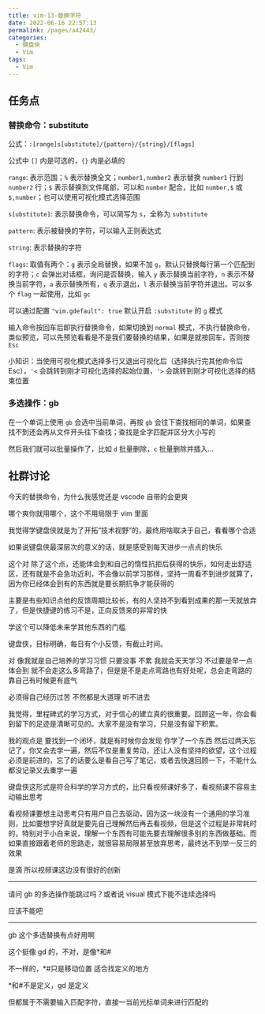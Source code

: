 ```yaml
---
title: vim-13-替换字符
date: 2022-06-16 22:57:13
permalink: /pages/a42443/
categories:
  - 键盘侠
  - Vim
tags:
  - Vim
---
```


## 任务点

### 替换命令：substitute

公式：`:[range]s[ubstitute]/{pattern}/{string}/[flags]`

公式中 `[]` 内是可选的，`{}` 内是必填的

`range`: 表示范围；`%` 表示替换全文；`number1,number2` 表示替换 `number1` 行到 `number2` 行；`$` 表示替换到文件尾部，可以和 `number` 配合，比如 `number,$` 或 `$,number`；也可以使用可视化模式选择范围

`s[ubstitute]`: 表示替换命令，可以简写为 `s`，全称为 `substitute`

`pattern`: 表示被替换的字符，可以输入正则表达式

`string`: 表示替换的字符

`flags`: 取值有两个：`g` 表示全局替换，如果不加 `g`，默认只替换每行第一个匹配到的字符；`c` 会弹出对话框，询问是否替换，输入 `y` 表示替换当前字符，`n` 表示不替换当前字符，`a` 表示替换所有，`q` 表示退出，`l` 表示替换当前字符并退出。可以多个 `flag` 一起使用，比如 `gc`

可以通过配置 `"vim.gdefault": true` 默认开启 `:substitute` 的 `g` 模式

输入命令按回车后即执行替换命令，如果切换到 `normal` 模式，不执行替换命令，类似预览，可以先预览看看是不是我们要替换的结果，如果是就按回车，否则按 `Esc`

小知识：当使用可视化模式选择多行又退出可视化后（选择执行完其他命令后 Esc），`'<` 会跳转到刚才可视化选择的起始位置，`'>` 会跳转到刚才可视化选择的结束位置

### 多选操作：gb

在一个单词上使用 `gb` 会选中当前单词，再按 `gb` 会往下查找相同的单词，如果查找不到还会再从文件开头往下查找；查找是全字匹配并区分大小写的

然后我们就可以批量操作了，比如 `d` 批量删除，`c` 批量删除并插入...

## 社群讨论

今天的替换命令，为什么我感觉还是 vscode 自带的会更爽

哪个爽你就用哪个，这个不用局限于 vim 里面

我觉得学键盘侠就是为了开拓“技术视野”的，最终用啥取决于自己，看看哪个合适

如果说键盘侠最深层次的意义的话，就是感受到每天进步一点点的快乐

这个对 除了这个点，还能体会到和自己的惰性抗拒后获得的快乐，如何走出舒适区，还有就是不会急功近利，不会像以前学习那样，坚持一周看不到进步就算了，因为你已经体会到有的东西就是要长期抗争才能获得的

主要是有些知识点他的反馈周期比较长，有的人坚持不到看到成果的那一天就放弃了，但是快捷键的练习不是，正向反馈来的非常的快

学这个可以降低未来学其他东西的门槛

键盘侠，目标明确，每日有个小反馈，有截止时间。

对 像我就是自己培养的学习习惯 只要没事 不累 我就会天天学习 不过要是早一点体会到 就不会走这么多弯路了，但是是不是走点弯路也有好处呢，总会走弯路的 靠自己有时候更有底气

必须得自己经历过苦 不然都是大道理 听不进去

我觉得，里程碑式的学习方式，对于信心的建立真的很重要。回顾这一年，你会看到留下的足迹是清晰可见的。大家不是没有学习，只是没有留下积累。

我的观点是 要找到一个闭环，就是有时候你会发现 你学了一个东西 然后过两天忘记了，你又会去学一遍，然后不仅是重复劳动，还让人没有坚持的欲望，这个过程必须是前进的，忘了的话要么是看自己写了笔记，或者去快速回顾一下，不能什么都没记录又去重学一遍

键盘侠这形式是符合科学的学习方式的，比只看视频课好多了，看视频课不容易主动输出思考

看视频课要想主动思考只有用户自己去驱动，因为这一块没有一个通用的学习准则，比如要想学好真就是要先自己理解然后再去看视频，但是这个过程是非常耗时的，特别对于小白来说，理解一个东西有可能先要去理解很多别的东西做基础。而如果直接跟着老师的思路走，就很容易局限甚至放弃思考，最终达不到举一反三的效果

是滴 所以视频课这边没有很好的创新

<hr />

请问 gb 的多选操作能跳过吗？或者说 visual 模式下能不连续选择吗

应该不能吧

<hr />

gb 这个多选替换有点好用啊

这个挺像 gd 的，不对，是像\*和#

不一样的，\*#只是移动位置 适合找定义的地方

\*和#不是定义，gd 是定义

但都属于不需要输入匹配字符，直接一当前光标单词来进行匹配的

